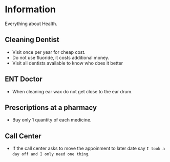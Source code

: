 # Information

Everything about Health.

## Cleaning Dentist

- Visit once per year for cheap cost.
- Do not use fluoride, it costs additional money.
- Visit all dentists available to know who does it better

## ENT Doctor

- When cleaning ear wax do not get close to the ear drum.

## Prescriptions at a pharmacy

- Buy only 1 quantity of each medicine.

## Call Center

- If the call center asks to move the appoinment to later date say `I took a day off and I only need one thing`.
